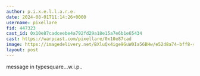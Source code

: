 ```yaml
---
author: p.i.x.e.l.l.a.r.e.
date: 2024-08-01T11:14:26+0000
username: pixellare
fid: 447323
cast_id: 0x10e87cadceebe4a792fd29a18e15a7e6b1e65434
cast: https://warpcast.com/pixellare/0x10e87cad
image: https://imagedelivery.net/BXluQx4ige9GuW0Ia56BHw/e52d8a74-bff8-455b-0b2d-10c53c7d8a00/original
layout: post
---
```

message in typesquare...w.i.p..  

<img src='https://imagedelivery.net/BXluQx4ige9GuW0Ia56BHw/e52d8a74-bff8-455b-0b2d-10c53c7d8a00/original' alt='' referrerpolicy='no-referrer'/>